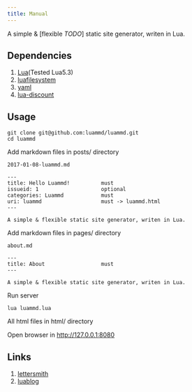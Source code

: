 ```yaml
---
title: Manual
---
```


A simple & [flexible *TODO*] static site generator, writen in Lua. 

## Dependencies

1. [Lua](https://www.lua.org/)(Tested Lua5.3)
2. [luafilesystem](https://github.com/keplerproject/luafilesystem)
3. [yaml](http://doc.lubyk.org/yaml.html)
4. [lua-discount](http://asbradbury.org/projects/lua-discount/)

## Usage

    git clone git@github.com:luammd/luammd.git
    cd luammd

Add markdown files in posts/ directory

    2017-01-08-luammd.md

    ---
    title: Hello Luammd!          must
    issueid: 1                    optional
    categories: Luammd            must
    uri: luammd                   must -> luammd.html
    ---

    A simple & flexible static site generator, writen in Lua. 

Add markdown files in pages/ directory

    about.md

    ---
    title: About                  must
    ---

    A simple & flexible static site generator, writen in Lua. 

Run server

    lua luammd.lua

All html files in html/ directory

Open browser in http://127.0.0.1:8080

## Links

1. [lettersmith](https://github.com/gordonbrander/lettersmith)
2. [luablog](https://github.com/henkboom/luablog)

